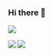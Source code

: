 ### Hi there 👋
<img src="https://github-profile-trophy.vercel.app/?username=final-0"/>
<p><img align="left" src="https://github-readme-stats.vercel.app/api/top-langs?username=final-0"/></p>
<p><img src="https://github-readme-stats.vercel.app/api?username=final-0"/></p>
<!--
**final-0/final-0** is a ✨ _special_ ✨ repository because its `README.md` (this file) appears on your GitHub profile.

Here are some ideas to get you started:

- 🔭 I’m currently working on ...
- 🌱 I’m currently learning ...
- 👯 I’m looking to collaborate on ...
- 🤔 I’m looking for help with ...
- 💬 Ask me about ...
- 📫 How to reach me: ...
- 😄 Pronouns: ...
- ⚡ Fun fact: ...
-->
